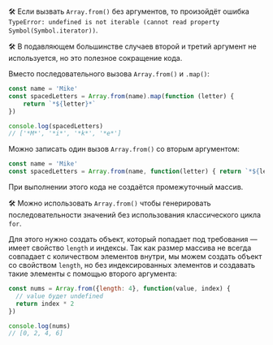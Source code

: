 🛠 Если вызвать `Array.from()` без аргументов, то произойдёт ошибка `TypeError: undefined is not iterable (cannot read property Symbol(Symbol.iterator))`.

🛠 В подавляющем большинстве случаев второй и третий аргумент не используется, но это полезное сокращение кода.

Вместо последовательного вызова `Array.from()` и `.map()`:

```js
const name = 'Mike'
const spacedLetters = Array.from(name).map(function (letter) {
    return `*${letter}*`
})

console.log(spacedLetters)
// ['*M*', '*i*', '*k*', '*e*']
```

Можно записать один вызов `Array.from()` со вторым аргументом:

```js
const name = 'Mike'
const spacedLetters = Array.from(name, function(letter) { return `*${letter}*` })
```

При выполнении этого кода не создаётся промежуточный массив.

🛠 Можно использовать `Array.from()` чтобы генерировать последовательности значений без использования классического цикла `for`.

Для этого нужно создать объект, который попадает под требования — имеет свойство `length` и индексы. Так как размер массива не всегда совпадает с количеством элементов внутри, мы можем создать объект со свойством `length`, но без индексированных элементов и создавать такие элементы с помощью второго аргумента:

```js
const nums = Array.from({length: 4}, function(value, index) {
  // value будет undefined
  return index * 2
})

console.log(nums)
// [0, 2, 4, 6]
```
